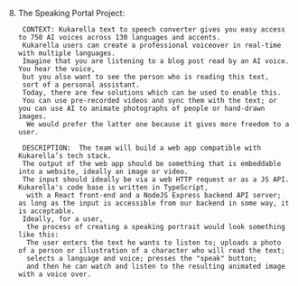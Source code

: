 8. The Speaking Portal Project:

        CONTEXT: Kukarella text to speech converter gives you easy access to 750 AI voices across 130 languages and accents. 
        Kukarella users can create a professional voiceover in real-time with multiple languages.  
        Imagine that you are listening to a blog post read by an AI voice. You hear the voice, 
        but you also want to see the person who is reading this text, 
        sort of a personal assistant. 
        Today, there are few solutions which can be used to enable this. 
        You can use pre-recorded videos and sync them with the text; or you can use AI to animate photographs of people or hand-drawn images.
         We would prefer the latter one because it gives more freedom to a user.
       
        DESCRIPTION:  The team will build a web app compatible with Kukarella’s tech stack. 
        The output of the web app should be something that is embeddable into a website, ideally an image or video. 
        The input should ideally be via a web HTTP request or as a JS API. Kukarella's code base is written in TypeScript,
         with a React front-end and a NodeJS Express backend API server; as long as the input is accessible from our backend in some way, it is acceptable. 
        Ideally, for a user,
         the process of creating a speaking portrait would look something like this: 
         The user enters the text he wants to listen to; uploads a photo of a person or illustration of a character who will read the text; 
         selects a language and voice; presses the "speak" button; 
         and then he can watch and listen to the resulting animated image with a voice over.  